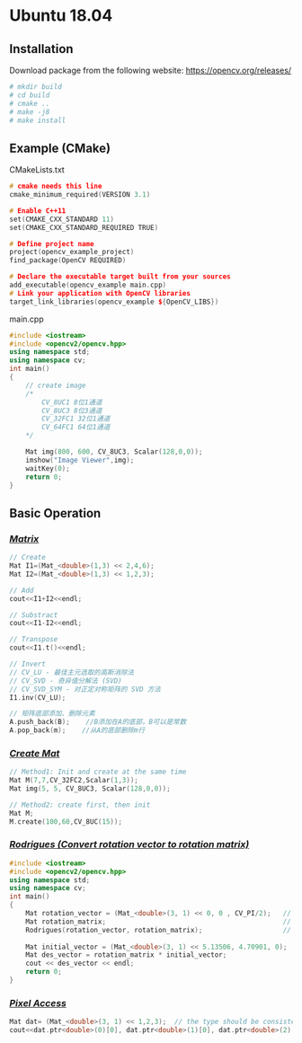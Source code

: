 #  Ubuntu 18.04  
## Installation  
Download package from the following website: https://opencv.org/releases/  
```bash
# mkdir build
# cd build
# cmake ..
# make -j8
# make install
```

## Example (CMake)
CMakeLists.txt
```c++
# cmake needs this line
cmake_minimum_required(VERSION 3.1)

# Enable C++11
set(CMAKE_CXX_STANDARD 11)
set(CMAKE_CXX_STANDARD_REQUIRED TRUE)

# Define project name
project(opencv_example_project)
find_package(OpenCV REQUIRED)

# Declare the executable target built from your sources
add_executable(opencv_example main.cpp)
# Link your application with OpenCV libraries
target_link_libraries(opencv_example ${OpenCV_LIBS})
```

main.cpp  
```c++
#include <iostream>
#include <opencv2/opencv.hpp>
using namespace std;
using namespace cv;
int main()
{
	// create image
	/*
		CV_8UC1 8位1通道
		CV_8UC3 8位3通道
		CV_32FC1 32位1通道
		CV_64FC1 64位1通道
	*/

	Mat img(800, 600, CV_8UC3, Scalar(128,0,0));	
	imshow("Image Viewer",img);
	waitKey(0);
	return 0;
}
```


## Basic Operation  
### [*Matrix*]()    
```c++
// Create
Mat I1=(Mat_<double>(1,3) << 2,4,6);
Mat I2=(Mat_<double>(1,3) << 1,2,3);

// Add 
cout<<I1+I2<<endl;

// Substract
cout<<I1-I2<<endl;

// Transpose  
cout<<I1.t()<<endl;

// Invert
// CV_LU - 最佳主元选取的高斯消除法
// CV_SVD - 奇异值分解法 (SVD)
// CV_SVD_SYM - 对正定对称矩阵的 SVD 方法
I1.inv(CV_LU);

// 矩阵底部添加、删除元素
A.push_back(B);    //B添加在A的底部，B可以是常数
A.pop_back(m);    //从A的底部删除m行
```






### [*Create Mat*]()
```c++
// Method1: Init and create at the same time
Mat M(7,7,CV_32FC2,Scalar(1,3));
Mat img(5, 5, CV_8UC3, Scalar(128,0,0));

// Method2: create first, then init
Mat M;
M.create(100,60,CV_8UC(15));
```


### [*Rodrigues (Convert rotation vector to rotation matrix)*]()
```c++
#include <iostream>
#include <opencv2/opencv.hpp>
using namespace std;
using namespace cv;
int main()
{	
	Mat rotation_vector = (Mat_<double>(3, 1) << 0, 0 , CV_PI/2);   // rotation vector
	Mat rotation_matrix;                                            // rotaiton matrix
	Rodrigues(rotation_vector, rotation_matrix);                    // calculate 
	
	Mat initial_vector = (Mat_<double>(3, 1) << 5.13506, 4.70901, 0);
	Mat des_vector = rotation_matrix * initial_vector;
	cout << des_vector << endl;
	return 0;
}
```

### [*Pixel Access*]()
```c++
Mat dat= (Mat_<double>(3, 1) << 1,2,3);  // the type should be consistent
cout<<dat.ptr<double>(0)[0], dat.ptr<double>(1)[0], dat.ptr<double>(2)[0]<<endl;  
```

